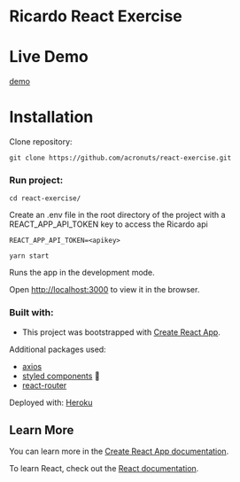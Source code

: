 # Ricardo React Exercise

# Live Demo

[demo](https://ricardo-react.herokuapp.com/)

# Installation

Clone repository:

```
git clone https://github.com/acronuts/react-exercise.git
```

### Run project:

```
cd react-exercise/
```

Create an .env file in the root directory of the project with a REACT_APP_API_TOKEN key to access the Ricardo api
```
REACT_APP_API_TOKEN=<apikey>
```

```
yarn start
```

Runs the app in the development mode.

Open [http://localhost:3000](http://localhost:3000) to view it in the browser.

### Built with:

-   This project was bootstrapped with [Create React App](https://github.com/facebook/create-react-app).

Additional packages used:

-   [axios](https://axios-http.com/)
-   [styled components](https://styled-components.com/) 💅
-   [react-router](https://reactrouter.com/web/guides/quick-start)

Deployed with: [Heroku](https://www.heroku.com/)

## Learn More

You can learn more in the [Create React App documentation](https://facebook.github.io/create-react-app/docs/getting-started).

To learn React, check out the [React documentation](https://reactjs.org/).
